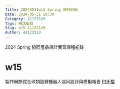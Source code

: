 ```yaml
---
Title: 20240531w15 Spring 課程紀錄
Date: 2024-05-31 16:30
Category: 41123129
Tags: 網誌編寫
Slug: w15 41123129
Author: 41123129
---
```


2024 Spring 協同產品設計實習課程紀錄

<!-- PELICAN_END_SUMMARY -->

# w15
製作網際綜合球類競賽機器人協同設計與模擬報告
[PDF檔]


[PDF檔]:
https://nfuedu-my.sharepoint.com/:b:/g/personal/41123129_nfu_edu_tw/EWJx5tAZfOlOlRQVlQPLLZABd83NAhTN3e8bJsqiVOZ-tw?e=VESH4q




